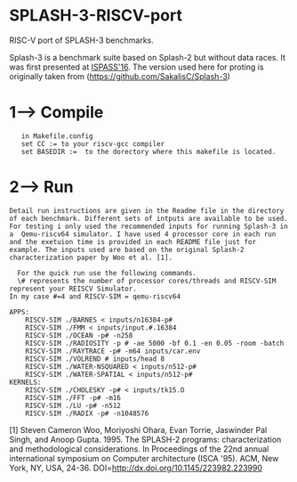 # SPLASH-3-RISCV-port
RISC-V port of SPLASH-3 benchmarks.

Splash-3 is a benchmark suite based on Splash-2 but without data races. It was
first presented at [ISPASS'16](http://ieeexplore.ieee.org/abstract/document/7482078/).
The version used here for proting is originally taken from (https://github.com/SakalisC/Splash-3)



# 1--> Compile
	   in Makefile.config
	   set CC := to your riscv-gcc compiler
	   set BASEDIR :=  to the dorectory where this makefile is located. 



# 2--> Run

	Detail run instructions are given in the Readme file in the directory of each benchmark. Different sets of intputs are available to be used. For testing i only used the recommended inputs for running Splash-3 in a  Qemu-riscv64 simulator. I have used 4 processor core in each run and the exetuion time is provided in each README file just for example. The inputs used are based on the original Splash-2 characterization paper by Woo et al. [1].

      For the quick run use the following commands. 
      \# represents the number of processor cores/threads and RISCV-SIM represent your REISCV Simulator. 
	In my case #=4 and RISCV-SIM = qemu-riscv64

	APPS:
		RISCV-SIM ./BARNES < inputs/n16384-p#
		RISCV-SIM ./FMM < inputs/input.#.16384
		RISCV-SIM ./OCEAN -p# -n258
		RISCV-SIM ./RADIOSITY -p # -ae 5000 -bf 0.1 -en 0.05 -room -batch
		RISCV-SIM ./RAYTRACE -p# -m64 inputs/car.env
		RISCV-SIM ./VOLREND # inputs/head 8
		RISCV-SIM ./WATER-NSQUARED < inputs/n512-p#
		RISCV-SIM ./WATER-SPATIAL < inputs/n512-p#
	KERNELS:
		RISCV-SIM ./CHOLESKY -p# < inputs/tk15.O
		RISCV-SIM ./FFT -p# -m16
		RISCV-SIM ./LU -p# -n512
		RISCV-SIM ./RADIX -p# -n1048576




[1] Steven Cameron Woo, Moriyoshi Ohara, Evan Torrie, Jaswinder Pal Singh, and
Anoop Gupta. 1995. The SPLASH-2 programs: characterization and methodological
considerations. In Proceedings of the 22nd annual international symposium on
Computer architecture (ISCA '95). ACM, New York, NY, USA, 24-36.
DOI=http://dx.doi.org/10.1145/223982.223990
